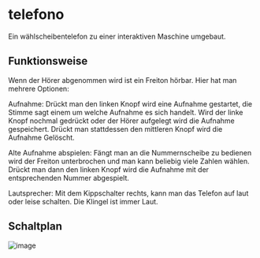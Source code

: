 # telefono
Ein wählscheibentelefon zu einer interaktiven Maschine umgebaut.

## Funktionsweise
Wenn der Hörer abgenommen wird ist ein Freiton hörbar. Hier hat man mehrere Optionen:

Aufnahme:
Drückt man den linken Knopf wird eine Aufnahme gestartet, die Stimme sagt einem um welche Aufnahme es sich handelt. Wird der linke Knopf nochmal gedrückt oder der Hörer aufgelegt wird die Aufnahme gespeichert. Drückt man stattdessen den mittleren Knopf wird die Aufnahme Gelöscht.

Alte Aufnahme abspielen:
Fängt man an die Nummernscheibe zu bedienen wird der Freiton unterbrochen und man kann beliebig viele Zahlen wählen. Drückt man dann den linken Knopf wird die Aufnahme mit der entsprechenden Nummer abgespielt.

Lautsprecher:
Mit dem Kippschalter rechts, kann man das Telefon auf laut oder leise schalten. Die Klingel ist immer Laut.

## Schaltplan
![image](https://github.com/Friedrichluna/telefono/assets/154459612/ddafd878-a48c-417e-80f2-06288154721c)

